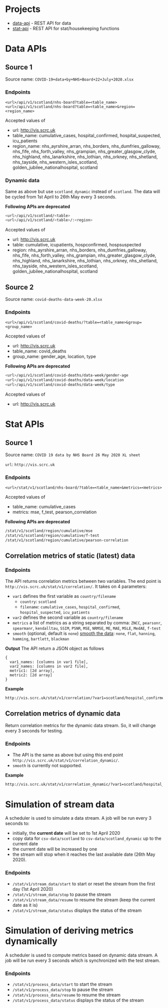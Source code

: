 # Projects
- [data-api](https://github.com/ScottishCovidResponse/rampvis-api/tree/master/data-api) - REST API for data
- [stat-api](https://github.com/ScottishCovidResponse/rampvis-api/tree/master/stat-api) - REST API for stat/housekeeping functions   

# Data APIs 

## Source 1 
 
Source name: `COVID-19+data+by+NHS+Board+22+July+2020.xlsx` 

### Endpoints
```
<url>/api/v1/scotland/nhs-board?table=<table_name>
<url>/api/v1/scotland/nhs-board?table=<table_name>&region=<region_name>
```
Accepted values of
- url: http://vis.scrc.uk
- table_name: cumulative_cases, hospital_confirmed, hospital_suspected, icu_patients
- region_name:  nhs_ayrshire_arran, nhs_borders, nhs_dumfries_galloway, nhs_fife, nhs_forth_valley, nhs_grampian, nhs_greater_glasgow_clyde, nhs_highland, nhs_lanarkshire, nhs_lothian, nhs_orkney, nhs_shetland, nhs_tayside, nhs_western_isles_scotland, golden_jubilee_nationalhospital, scotland

### Dynamic data
Same as above but use `scotland_dynamic` instead of `scotland`. The data will be cycled from 1st April to 26th May every 3 seconds.


**Following APIs are deprecated**
```bash
<url>/api/v1/scotland/<table>
<url>/api/v1/scotland/<table>/:<region>
```
Accepted values of
- url: http://vis.scrc.uk
- table: cumulative, icupatients, hospconfirmed, hospsuspected
- region:  nhs_ayrshire_arran, nhs_borders, nhs_dumfries_galloway, nhs_fife, nhs_forth_valley, nhs_grampian, nhs_greater_glasgow_clyde, nhs_highland, nhs_lanarkshire, nhs_lothian, nhs_orkney, nhs_shetland, nhs_tayside, nhs_western_isles_scotland, golden_jubilee_nationalhospital, scotland

## Source 2

Source name:  `covid-deaths-data-week-20.xlsx`

### Endpoints

```
<url>/api/v1/scotland/covid-deaths/?table=<table_name>&group=<group_name>
```
Accepted values of
- url: http://vis.scrc.uk
- table_name: covid_deaths 
- group_name: gender_age, location, type

**Following APIs are deprecated**
```bash
<url>/api/v1/scotland/covid-deaths/data-week/gender-age
<url>/api/v1/scotland/covid-deaths/data-week/location
<url>/api/v1/scotland/covid-deaths/data-week/type
```
Accepted values of
- url: http://vis.scrc.uk


# Stat APIs 

## Source 1

Source name: `COVID 19 data by NHS Board 26 May 2020 XL sheet`

`url`: `http://vis.scrc.uk`

### Endpoints

```
<url>/stat/v1/scotland/nhs-board/?table=<table_name>&metrics=<metrics>
```
Accepted values of
- table_name: cumulative_cases
- metrics: mse, f_test, pearson_correlation


**Following APIs are deprecated**
```bash
/stat/v1/scotland/region/cumulative/mse
/stat/v1/scotland/region/cumulative/f-test
/stat/v1/scotland/region/cumulative/pearson-correlation
```


## Correlation metrics of static (latest) data

### Endpoints

The API returns correlation metrics between two variables. The end point is `http://vis.scrc.uk/stat/v1/correlation/`. It takes on 4 parameters:
- `var1` defines the first variable as `country/filename`
  - `country`: `scotland`
  - `filename`: `cumulative_cases`, `hospital_confirmed`, `hospital_suspected`, `icu_patients`
- `var2` defines the second variable as `country/filename`
- `metrics` a list of metrics as a string separated by comma: `ZNCC`, `pearsonr`, `spearmanr`, `kendalltau`, `SSIM`, `PSNR`, `MSE`, `NRMSE`, `ME`, `MAE`, `MSLE`, `MedAE`, `f-test`
- `smooth` (optional, default is `none`) [smooth the data](https://scipy-cookbook.readthedocs.io/items/SignalSmooth.html): `none`, `flat`, `hanning`, `hamming`, `bartlett`, `blackman`

**Output**
The API return a JSON object as follows
```
{ 
  var1_names: [columns in var1 file], 
  var2_names: [columns in var2 file],
  metric1: [2d array],
  metric2: [2d array]
}
```

**Example**

```bash
http://vis.scrc.uk/stat/v1/correlation/?var1=scotland/hospital_confirmed&var2=scotland/hospital_confirmed&metrics=zncc,pearsonr,f-test&smooth=hanning returns ZNCC, Pearson and F-test metrics between hospital_confirmed and hospital_confirmed in Scotland and the data is smoothed using Hanning option.
```


## Correlation metrics of dynamic data
Return correlation metrics for the dynamic data stream. So, it will change every 3 seconds for testing.

### Endpoints

- The API is the same as above but using this end point `http://vis.scrc.uk/stat/v1/correlation_dynamic/`. 
- `smooth` is currently not supported.

**Example**
```bash
http://vis.scrc.uk/stat/v1/correlation_dynamic/?var1=scotland/hospital_confirmed&var2=scotland/hospital_confirmed&metrics=zncc,pearsonr,f-test
```


# Simulation of stream data

A scheduler is used to simulate a data stream. A job will be run every 3 seconds to:
- initially, the **current date** will be set to 1st April 2020
- copy data for `csv-data/scotland` to `csv-data/scotland_dynamic` up to the current date
- the current date will be increased by one
- the stream will stop when it reaches the last available date (26th May 2020).

### Endpoints
- `/stat/v1/stream_data/start` to start or reset the stream from the first day (1st April 2020)
- `/stat/v1/stream_data/stop` to pause the stream
- `/stat/v1/stream_data/resume` to resume the stream (keep the current date as it is)
- `/stat/v1/stream_data/status` displays the status of the stream

# Simulation of deriving metrics dynamically

A scheduler is used to compute metrics based on dynamic data stream. A job will be run every 3 seconds which is synchronized with the test stream.

### Endpoints
- `/stat/v1/process_data/start` to start the stream
- `/stat/v1/process_data/stop` to pause the stream
- `/stat/v1/process_data/resume` to resume the stream
- `/stat/v1/process_data/status` displays the status of the stream
